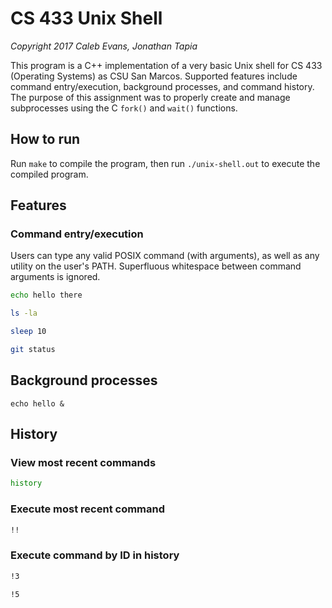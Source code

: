 # CS 433 Unix Shell

*Copyright 2017 Caleb Evans, Jonathan Tapia*

This program is a C++ implementation of a very basic Unix shell for CS 433
(Operating Systems) as CSU San Marcos. Supported features include command
entry/execution, background processes, and command history. The purpose
of this assignment was to properly create and manage subprocesses using the C
`fork()` and `wait()` functions.

## How to run

Run `make` to compile the program, then run `./unix-shell.out` to execute the
compiled program.

## Features

### Command entry/execution

Users can type any valid POSIX command (with arguments), as well as any utility
on the user's PATH. Superfluous whitespace between command arguments is ignored.

```sh
echo hello there
```

```sh
ls -la
```

```sh
sleep 10
```

```sh
git status
```

## Background processes

```
echo hello &
```

## History

### View most recent commands

```sh
history
```

### Execute most recent command

```sh
!!
```

### Execute command by ID in history

```sh
!3
```

```sh
!5
```
